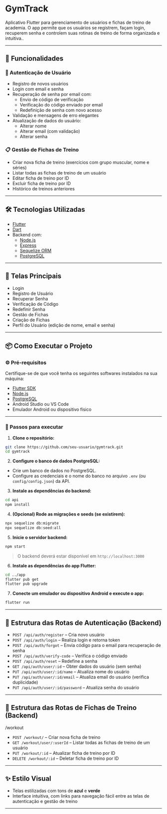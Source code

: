 # GymTrack

Aplicativo Flutter para gerenciamento de usuários e fichas de treino de academia. O app permite que os usuários se registrem, façam login, recuperem senha e controlem suas rotinas de treino de forma organizada e intuitiva..

---

## 🚀 Funcionalidades

### 👤 Autenticação de Usuário
- Registro de novos usuários
- Login com email e senha
- Recuperação de senha por email com:
  - Envio de código de verificação
  - Verificação do código enviado por email
  - Redefinição de senha com novo acesso
- Validação e mensagens de erro elegantes
- Atualização de dados do usuário:
  - Alterar nome
  - Alterar email (com validação)
  - Alterar senha

### 📋 Gestão de Fichas de Treino
- Criar nova ficha de treino (exercícios com grupo muscular, nome e séries)
- Listar todas as fichas de treino de um usuário
- Editar ficha de treino por ID
- Excluir ficha de treino por ID
- Histórico de treinos anteriores

---

## 🛠️ Tecnologias Utilizadas

- [Flutter](https://flutter.dev/)
- [Dart](https://dart.dev/)
- Backend com:
  - [Node.js](https://nodejs.org/)
  - [Express](https://expressjs.com/)
  - [Sequelize ORM](https://sequelize.org/)
  - [PostgreSQL](https://www.postgresql.org/)

---

## 📱 Telas Principais

- Login
- Registro de Usuário
- Recuperar Senha
- Verificação de Código
- Redefinir Senha
- Gestão de Fichas
- Criação de Fichas
- Perfil do Usuário (edição de nome, email e senha)

---

## 📦 Como Executar o Projeto

### ⚙️ Pré-requisitos

Certifique-se de que você tenha os seguintes softwares instalados na sua máquina:

- [Flutter SDK](https://flutter.dev/docs/get-started/install)
- [Node.js](https://nodejs.org/)
- [PostgreSQL](https://www.postgresql.org/)
- Android Studio ou VS Code
- Emulador Android ou dispositivo físico

---

### 🚀 Passos para executar

1. **Clone o repositório:**

```bash
git clone https://github.com/seu-usuario/gymtrack.git
cd gymtrack
```

2. **Configure o banco de dados PostgreSQL:**

- Crie um banco de dados no PostgreSQL.
- Configure as credenciais e o nome do banco no arquivo `.env` (ou `config/config.json`) da API.

3. **Instale as dependências do backend:**

```bash
cd api
npm install
```

4. **(Opcional) Rode as migrações e seeds (se existirem):**

```bash
npx sequelize db:migrate
npx sequelize db:seed:all
```

5. **Inicie o servidor backend:**

```bash
npm start
```

> O backend deverá estar disponível em `http://localhost:3000`

6. **Instale as dependências do app Flutter:**

```bash
cd ../app
flutter pub get
flutter pub upgrade
```

7. **Conecte um emulador ou dispositivo Android e execute o app:**

```bash
flutter run
```

---

## 🧩 Estrutura das Rotas de Autenticação (Backend)

- `POST /api/auth/register` – Cria novo usuário
- `POST /api/auth/login` – Realiza login e retorna token
- `POST /api/auth/forgot` – Envia código para o email para recuperação de senha
- `POST /api/auth/verify-code` – Verifica o código enviado
- `POST /api/auth/reset` – Redefine a senha
- `GET /api/auth/user/:id` – Obter dados do usuário (sem senha)
- `PUT /api/auth/user/:id/name` – Atualiza nome do usuário
- `PUT /api/auth/user/:id/email` – Atualiza email do usuário (verifica duplicidade)
- `PUT /api/auth/user/:id/password` – Atualiza senha do usuário

---

## 🧩 Estrutura das Rotas de Fichas de Treino (Backend)

/workout

- `POST /workout/` – Criar nova ficha de treino
- `GET /workout/user/:userId` – Listar todas as fichas de treino de um usuário
- `PUT /workout/:id` – Atualizar ficha de treino por ID
- `DELETE /workout/:id` – Deletar ficha de treino por ID

---

## ✨ Estilo Visual

- Telas estilizadas com tons de **azul** e **verde**
- Interface intuitiva, com links para navegação fácil entre as telas de autenticação e gestão de treino

---

